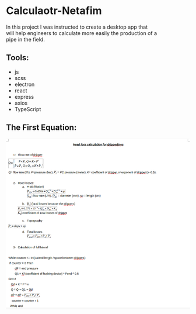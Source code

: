 # Calculaotr-Netafim

In this project I was instructed to create a desktop app that  
will help engineers to calculate more easily the production of a  
pipe in the field.

## Tools:

- js
- scss
- electron
- react
- express
- axios
- TypeScript

## The First Equation:

![The Equation](./Pictures/ReadeMeFile/Screenshot%20from%202023-01-29%2009-23-29.png)
